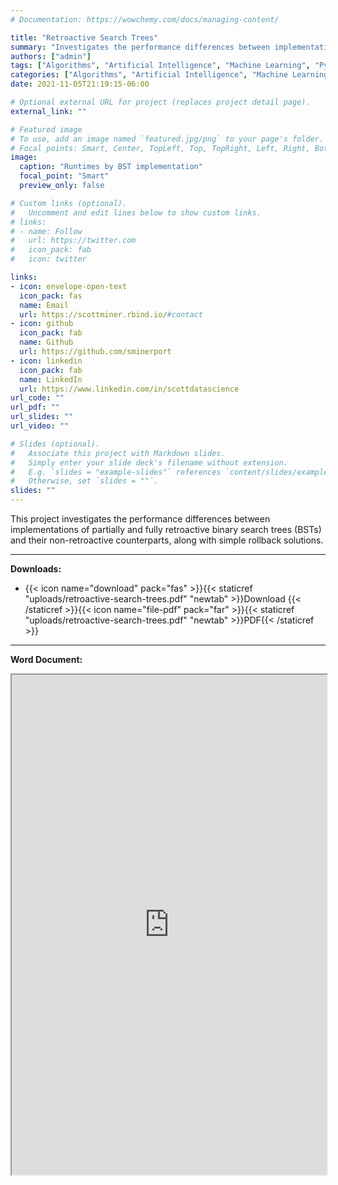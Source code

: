 ```yaml
---
# Documentation: https://wowchemy.com/docs/managing-content/

title: "Retroactive Search Trees"
summary: "Investigates the performance differences between implementations of partially and fully retroactive binary search trees (BSTs) and their non-retroactive counterparts, along with simple rollback solutions"
authors: ["admin"]
tags: ["Algorithms", "Artificial Intelligence", "Machine Learning", "Python", "Software Engineering"]
categories: ["Algorithms", "Artificial Intelligence", "Machine Learning", "Python", "Software Engineering"]
date: 2021-11-05T21:19:15-06:00

# Optional external URL for project (replaces project detail page).
external_link: ""

# Featured image
# To use, add an image named `featured.jpg/png` to your page's folder.
# Focal points: Smart, Center, TopLeft, Top, TopRight, Left, Right, BottomLeft, Bottom, BottomRight.
image:
  caption: "Runtimes by BST implementation"
  focal_point: "Smart"
  preview_only: false

# Custom links (optional).
#   Uncomment and edit lines below to show custom links.
# links:
# - name: Follow
#   url: https://twitter.com
#   icon_pack: fab
#   icon: twitter

links:
- icon: envelope-open-text
  icon_pack: fas
  name: Email
  url: https://scottminer.rbind.io/#contact
- icon: github
  icon_pack: fab
  name: Github
  url: https://github.com/sminerport
- icon: linkedin
  icon_pack: fab
  name: LinkedIn
  url: https://www.linkedin.com/in/scottdatascience
url_code: ""
url_pdf: ""
url_slides: ""
url_video: ""

# Slides (optional).
#   Associate this project with Markdown slides.
#   Simply enter your slide deck's filename without extension.
#   E.g. `slides = "example-slides"` references `content/slides/example-slides.md`.
#   Otherwise, set `slides = ""`.
slides: ""
---
```

This project investigates the performance differences between implementations of partially and fully retroactive binary search trees (BSTs) and their non-retroactive counterparts, along with simple rollback solutions.
<hr/>

**Downloads:**

<ul>
	<li>{{< icon name="download" pack="fas" >}}{{< staticref "uploads/retroactive-search-trees.pdf" "newtab" >}}Download {{< /staticref >}}{{< icon name="file-pdf" pack="far" >}}{{< staticref "uploads/retroactive-search-trees.pdf" "newtab" >}}PDF{{< /staticref >}}</li>
</ul>
<hr/>

**Word Document:**

<iframe src="https://onedrive.live.com/embed?cid=5B8EDCFD5CE8D99E&resid=5B8EDCFD5CE8D99E%21254727&authkey=ALLhqvG4VqtcSaw&em=2" width="100%" height="800" frameborder="1" scrolling="yes"></iframe>
